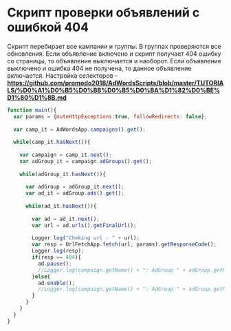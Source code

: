 # Скрипт проверки объявлений с ошибкой 404
Скрипт перебирает все кампании и группы. В группах проверяются все обновления. Если объявление 
включено и скрипт получает 404 ошибку со страницы, то объявление выключается и наоборот. Если
объявление выключено и ошибка 404 не получена, то данное объявление включается. 
Настройка селекторов - **https://github.com/promodo2018/AdWordsScripts/blob/master/TUTORIALS/%D0%A1%D0%B5%D0%BB%D0%B5%D0%BA%D1%82%D0%BE%D1%80%D1%8B.md**

```js
function main(){
  var params = {muteHttpExceptions:true, followRedirects: false};
  
  var camp_it = AdWordsApp.campaigns().get();
  
  while(camp_it.hasNext()){
  
  	var campaign = camp_it.next();
    var adGroup_it = campaign.adGroups().get();
    
    while(adGroup_it.hasNext()){
    
      var adGroup = adGroup_it.next();
      var ad_it = adGroup.ads().get();
      
      while(ad_it.hasNext()){
      
      	var ad = ad_it.next();
        var url = ad.urls().getFinalUrl();
        
        Logger.log("Cheking url - " + url);
        var resp = UrlFetchApp.fetch(url, params).getResponseCode();
        Logger.log(resp);
        if(resp == 404){
          ad.pause();
          //Logger.log(campaign.getName() + ": AdGroup " + adGroup.getName() +": ad " + ad.getId() + " - paused");
        }else{
          ad.enable();
          //Logger.log(campaign.getName() + ": AdGroup " + adGroup.getName() +": ad " + ad.getId() + " - enabled");
        }
      }
    }    
  }
}
```
